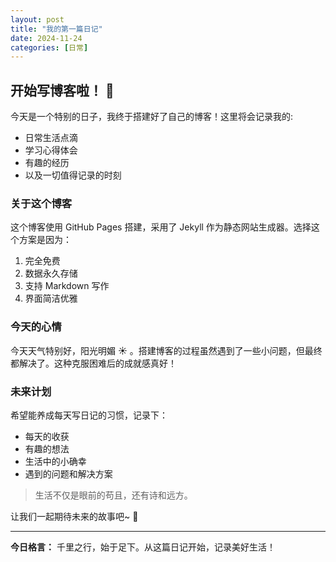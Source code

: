 ```yaml
---
layout: post
title: "我的第一篇日记"
date: 2024-11-24
categories: [日常]
---
```


## 开始写博客啦！ 🎉

今天是一个特别的日子，我终于搭建好了自己的博客！这里将会记录我的:
- 日常生活点滴
- 学习心得体会
- 有趣的经历
- 以及一切值得记录的时刻

### 关于这个博客

这个博客使用 GitHub Pages 搭建，采用了 Jekyll 作为静态网站生成器。选择这个方案是因为：

1. 完全免费
2. 数据永久存储
3. 支持 Markdown 写作
4. 界面简洁优雅

### 今天的心情

今天天气特别好，阳光明媚 ☀️ 。搭建博客的过程虽然遇到了一些小问题，但最终都解决了。这种克服困难后的成就感真好！

### 未来计划

希望能养成每天写日记的习惯，记录下：
- 每天的收获
- 有趣的想法
- 生活中的小确幸
- 遇到的问题和解决方案

> 生活不仅是眼前的苟且，还有诗和远方。

让我们一起期待未来的故事吧~ 💫

---

**今日格言：** 千里之行，始于足下。从这篇日记开始，记录美好生活！
